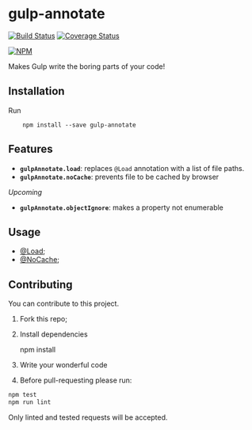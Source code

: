 # gulp-annotate #

[![Build Status](https://travis-ci.org/shikaan/gulp-annotate.svg?branch=master)](https://travis-ci.org/shikaan/gulp-annotate)
[![Coverage Status](https://coveralls.io/repos/github/shikaan/gulp-annotate/badge.svg?branch=master)](https://coveralls.io/github/shikaan/gulp-annotate?branch=master)

[![NPM](https://nodei.co/npm/gulp-annotate.png)](https://nodei.co/npm/gulp-annotate/)

Makes Gulp write the boring parts of your code!


## Installation ##

Run 

```
    npm install --save gulp-annotate
```

## Features ##

- **`gulpAnnotate.load`**: replaces `@Load` annotation with a list of file paths.
- **`gulpAnnotate.noCache`**: prevents file to be cached by browser

_Upcoming_
- **`gulpAnnotate.objectIgnore`**: makes a property not enumerable


## Usage ##

- [@Load](doc/load.md);
- [@NoCache](doc/no-cache.md);

## Contributing

You can contribute to this project. 

1. Fork this repo;

2. Install dependencies

    npm install

3. Write your wonderful code 

4. Before pull-requesting please run:

```cmd
npm test
npm run lint
```

Only linted and tested requests will be accepted.